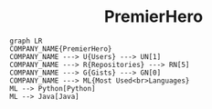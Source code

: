 <h1 align="center">PremierHero</h1>

```mermaid
graph LR
COMPANY_NAME{PremierHero}
COMPANY_NAME ---> U{Users} ---> UN[1]
COMPANY_NAME ---> R{Repositories} ---> RN[5]
COMPANY_NAME ---> G{Gists} ---> GN[0]
COMPANY_NAME ---> ML{Most Used<br>Languages}
ML --> Python[Python]
ML --> Java[Java]
```
